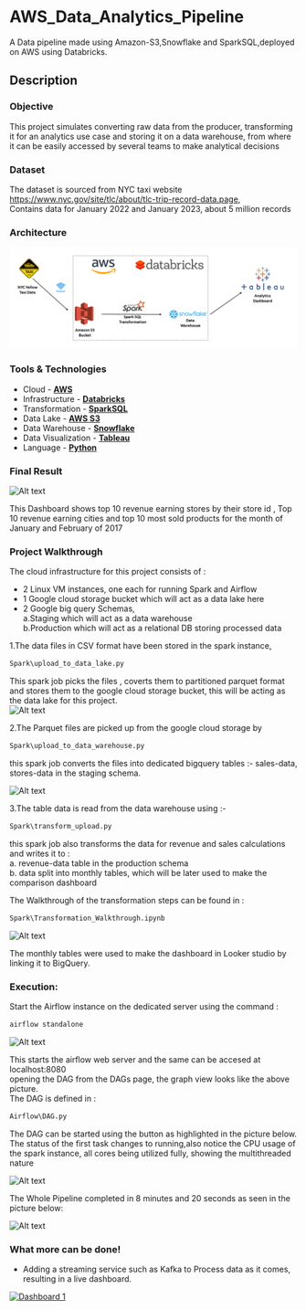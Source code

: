# AWS_Data_Analytics_Pipeline

A Data pipeline made using Amazon-S3,Snowflake and SparkSQL,deployed on AWS using Databricks.

## Description

### Objective
This project simulates converting raw data from the producer, transforming it for an analytics use case and storing it on a data warehouse, from where it can be easily accessed by several teams to make analytical decisions

### Dataset

The dataset is sourced from NYC taxi website https://www.nyc.gov/site/tlc/about/tlc-trip-record-data.page,  
Contains data for January 2022 and January 2023, about 5 million records

### Architecture
![Alt text](Images/architecture.png)

### Tools & Technologies

- Cloud - [**AWS**](https://aws.amazon.com/)
- Infrastructure - [**Databricks**](https://www.databricks.com/)
- Transformation - [**SparkSQL**](https://spark.apache.org/)
- Data Lake - [**AWS S3**](https://aws.amazon.com/s3/)
- Data Warehouse - [**Snowflake**](https://www.snowflake.com/en/)
- Data Visualization - [**Tableau**](https://www.tableau.com/)
- Language - [**Python**](https://www.python.org)

### Final Result

![Alt text](Images/visualization.png)

This Dashboard shows top 10 revenue earning stores by their store id , Top 10 revenue earning cities and top 10 most sold products for the month of January and February of 2017

### Project Walkthrough

The cloud infrastructure for this project consists of :
* 2 Linux VM instances, one each for running Spark and Airflow
* 1 Google cloud storage bucket which will act as a data lake here
* 2 Google big query Schemas,  
    a.Staging which will act as a data warehouse    
    b.Production which will act as a relational DB storing processed data  

1.The data files in CSV format have been stored in the spark instance,  
```bash
Spark\upload_to_data_lake.py
```
This spark job picks the files , coverts them to partitioned parquet format and stores them to the google cloud storage bucket, this will be acting as the data lake for this project.  
![Alt text](Images/Screenshot(12).png)

2.The Parquet files are picked up from the google cloud storage by  

```bash
Spark\upload_to_data_warehouse.py
```
this spark job converts the files into dedicated bigquery tables :- sales-data, stores-data in the staging schema.

![Alt text](<Images/Screenshot (10).png>)  

3.The table data is read from the data warehouse using :-  

```bash
Spark\transform_upload.py  
```
this spark job also transforms the data for revenue and sales calculations and writes it to :  
a. revenue-data table in the production schema   
b. data split into monthly tables, which will be later used to make the comparison dashboard  

The Walkthrough of the transformation steps can be found in :  

```bash
Spark\Transformation_Walkthrough.ipynb
```

![Alt text](Images/Screenshot(7).png)  


The monthly tables were used to make the dashboard in Looker studio by linking it to BigQuery.  


### Execution:

Start the Airflow instance on the dedicated server using the command :

```bash
airflow standalone
```  
![Alt text](<Images/Screenshot (4).png>)

This starts the airflow web server and the same can be accesed at localhost:8080  
opening the DAG from the DAGs page, the graph view looks like the above picture.  
The DAG is defined in :  
```bash
Airflow\DAG.py
```
The DAG can be started using the button as highlighted in the picture below.  
The status of the first task changes to running,also notice the CPU usage of the spark instance, all cores being utilized fully, showing the multithreaded nature  

![Alt text](<Images/Screenshot (6).png>)

The Whole Pipeline completed in 8 minutes and 20 seconds as seen in the picture below:  

![Alt text](<Images/Screenshot (9).png>)  

### What more can be done!  

* Adding a streaming service such as Kafka to Process data as it comes,  
resulting in a live dashboard.  


    

<div class='tableauPlaceholder' id='viz1696973965570' style='position: relative'><noscript><a href='#'><img alt='Dashboard 1 ' src='https:&#47;&#47;public.tableau.com&#47;static&#47;images&#47;NY&#47;NYC_yellow_taxi_revenue&#47;Dashboard1&#47;1_rss.png' style='border: none' /></a></noscript><object class='tableauViz'  style='display:none;'><param name='host_url' value='https%3A%2F%2Fpublic.tableau.com%2F' /> <param name='embed_code_version' value='3' /> <param name='site_root' value='' /><param name='name' value='NYC_yellow_taxi_revenue&#47;Dashboard1' /><param name='tabs' value='no' /><param name='toolbar' value='yes' /><param name='static_image' value='https:&#47;&#47;public.tableau.com&#47;static&#47;images&#47;NY&#47;NYC_yellow_taxi_revenue&#47;Dashboard1&#47;1.png' /> <param name='animate_transition' value='yes' /><param name='display_static_image' value='yes' /><param name='display_spinner' value='yes' /><param name='display_overlay' value='yes' /><param name='display_count' value='yes' /><param name='language' value='en-US' /><param name='filter' value='publish=yes' /></object></div> 